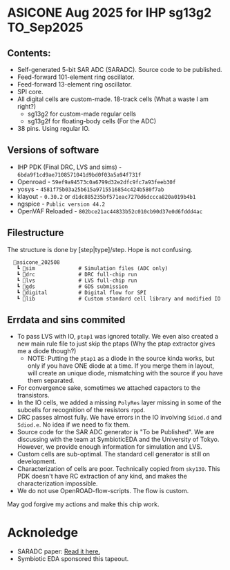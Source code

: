 # ASICONE Aug 2025 for IHP sg13g2 TO_Sep2025

## Contents:

- Self-generated 5-bit SAR ADC (SARADC). Source code to be published.
- Feed-forward 101-element ring oscillator.
- Feed-forward 13-element ring oscillator.
- SPI core.
- All digital cells are custom-made. 18-track cells (What a waste I am right?)
    - sg13g2 for custom-made regular cells
    - sg13g2f for floating-body cells (For the ADC)
- 38 pins. Using regular IO.

## Versions of software

- IHP PDK (Final DRC, LVS and sims) - `6bda9f1cd9ae7108571041d9bd0f03a5a94f731f`
- Openroad - `59ef9a94573c0a6799d32e2dfc9fc7a93feeb30f`
- yosys - `4581f75b03a25b615a9715516854c424b580f7ab`
- klayout - `0.30.2` or `d1dc885235bf571eac7270d6dccca820a019b4b1`
- ngspice - `Public version 44.2`
- OpenVAF Reloaded - `802bce21ac44833b52c010cb90d37e0d6fddd4ac`

## Filestructure

The structure is done by [step|type]/step. Hope is not confusing.

```
  📁asicone_202508
   ┗ 📁sim              # Simulation files (ADC only)
   ┗ 📁drc              # DRC full-chip run
   ┗ 📁lvs              # LVS full-chip run
   ┗ 📁gds              # GDS submission
   ┗ 📁digital          # Digital flow for SPI
   ┗ 📁lib              # Custom standard cell library and modified IO
```

## Errdata and sins commited

- To pass LVS with IO, `ptap1` was ignored totally. We even also created a new 
  main rule file to just skip the ptaps (Why the ptap extractor gives me a diode 
  though?)
    - NOTE: Putting the `ptap1` as a diode in the source kinda works, but only 
      if you have ONE diode at a time. If you merge them in layout, will create 
      an unique diode, mismatching with the source if you have them separated.
- For convergence sake, sometimes we attached capactors to the transistors.
- In the IO cells, we added a missing `PolyRes` layer missing in some of the
  subcells for recognition of the resistors `rppd`.
- DRC passes almost fully. We have errors in the IO involving `Sdiod.d` and 
  `Sdiod.e`. No idea if we need to fix them.
- Source code for the SAR ADC generator is "To be Published". We are discussing 
  with the team at SymbioticEDA and the University of Tokyo. However, we provide
  enough information for simulation and LVS.
- Custom cells are sub-optimal. The standard cell generator is still on development.
- Characterization of cells are poor. Technically copied from `sky130`. This PDK
  doesn't have RC extraction of any kind, and makes the characterization impossible.
- We do not use OpenROAD-flow-scripts. The flow is custom.

May god forgive my actions and make this chip work.

# Acknoledge

- SARADC paper: [Read it here.](https://ieeexplore.ieee.org/document/11002493)
- Symbiotic EDA sponsored this tapeout.
